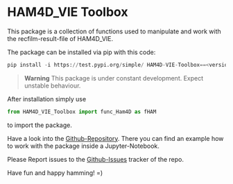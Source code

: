 # HAM4D_VIE Toolbox

This package is a collection of functions used to manipulate and work with the recfilm-result-file of HAM4D_VIE.

The package can be installed via pip with this code:

``` python
pip install -i https://test.pypi.org/simple/ HAM4D-VIE-Toolbox==<version_number>
```

> **Warning**
> This package is under constant development. Expect unstable behaviour.

After installation simply use

``` python
from HAM4D_VIE_Toolbox import func_Ham4D as fHAM
```

to import the package.

Have a look into the [Github-Repository](https://github.com/andreass0/HAM4D_VIE_Toolbox). There you can find an example
how to work with the package inside a Jupyter-Notebook.

Please Report issues to the [Github-Issues](https://github.com/andreass0/HAM4D_VIE_Toolbox/issues) tracker of the repo.

Have fun and happy hamming! =)